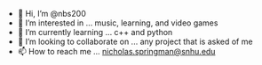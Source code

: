 - 👋 Hi, I’m @nbs200
- 👀 I’m interested in ... music, learning, and video games
- 🌱 I’m currently learning ... c++ and python
- 💞️ I’m looking to collaborate on ... any project that is asked of me
- 📫 How to reach me ... nicholas.springman@snhu.edu

<!---
nbs200/nbs200 is a ✨ special ✨ repository because its `README.md` (this file) appears on your GitHub profile.
You can click the Preview link to take a look at your changes.
--->
